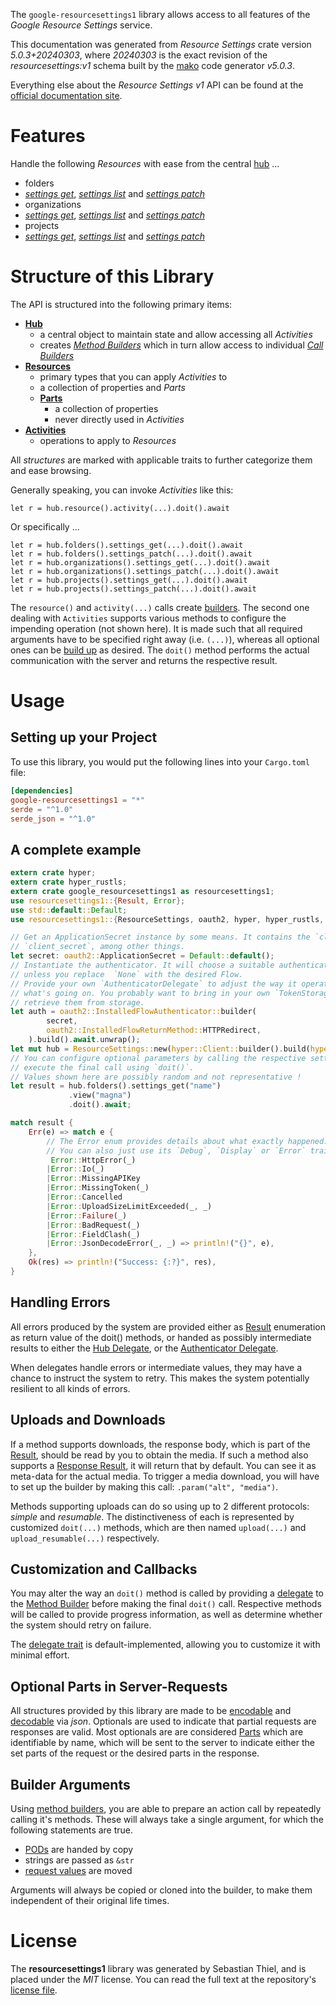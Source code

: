 <!---
DO NOT EDIT !
This file was generated automatically from 'src/generator/templates/api/README.md.mako'
DO NOT EDIT !
-->
The `google-resourcesettings1` library allows access to all features of the *Google Resource Settings* service.

This documentation was generated from *Resource Settings* crate version *5.0.3+20240303*, where *20240303* is the exact revision of the *resourcesettings:v1* schema built by the [mako](http://www.makotemplates.org/) code generator *v5.0.3*.

Everything else about the *Resource Settings* *v1* API can be found at the
[official documentation site](https://cloud.google.com/resource-manager/docs/resource-settings/overview).
# Features

Handle the following *Resources* with ease from the central [hub](https://docs.rs/google-resourcesettings1/5.0.3+20240303/google_resourcesettings1/ResourceSettings) ... 

* folders
 * [*settings get*](https://docs.rs/google-resourcesettings1/5.0.3+20240303/google_resourcesettings1/api::FolderSettingGetCall), [*settings list*](https://docs.rs/google-resourcesettings1/5.0.3+20240303/google_resourcesettings1/api::FolderSettingListCall) and [*settings patch*](https://docs.rs/google-resourcesettings1/5.0.3+20240303/google_resourcesettings1/api::FolderSettingPatchCall)
* organizations
 * [*settings get*](https://docs.rs/google-resourcesettings1/5.0.3+20240303/google_resourcesettings1/api::OrganizationSettingGetCall), [*settings list*](https://docs.rs/google-resourcesettings1/5.0.3+20240303/google_resourcesettings1/api::OrganizationSettingListCall) and [*settings patch*](https://docs.rs/google-resourcesettings1/5.0.3+20240303/google_resourcesettings1/api::OrganizationSettingPatchCall)
* projects
 * [*settings get*](https://docs.rs/google-resourcesettings1/5.0.3+20240303/google_resourcesettings1/api::ProjectSettingGetCall), [*settings list*](https://docs.rs/google-resourcesettings1/5.0.3+20240303/google_resourcesettings1/api::ProjectSettingListCall) and [*settings patch*](https://docs.rs/google-resourcesettings1/5.0.3+20240303/google_resourcesettings1/api::ProjectSettingPatchCall)




# Structure of this Library

The API is structured into the following primary items:

* **[Hub](https://docs.rs/google-resourcesettings1/5.0.3+20240303/google_resourcesettings1/ResourceSettings)**
    * a central object to maintain state and allow accessing all *Activities*
    * creates [*Method Builders*](https://docs.rs/google-resourcesettings1/5.0.3+20240303/google_resourcesettings1/client::MethodsBuilder) which in turn
      allow access to individual [*Call Builders*](https://docs.rs/google-resourcesettings1/5.0.3+20240303/google_resourcesettings1/client::CallBuilder)
* **[Resources](https://docs.rs/google-resourcesettings1/5.0.3+20240303/google_resourcesettings1/client::Resource)**
    * primary types that you can apply *Activities* to
    * a collection of properties and *Parts*
    * **[Parts](https://docs.rs/google-resourcesettings1/5.0.3+20240303/google_resourcesettings1/client::Part)**
        * a collection of properties
        * never directly used in *Activities*
* **[Activities](https://docs.rs/google-resourcesettings1/5.0.3+20240303/google_resourcesettings1/client::CallBuilder)**
    * operations to apply to *Resources*

All *structures* are marked with applicable traits to further categorize them and ease browsing.

Generally speaking, you can invoke *Activities* like this:

```Rust,ignore
let r = hub.resource().activity(...).doit().await
```

Or specifically ...

```ignore
let r = hub.folders().settings_get(...).doit().await
let r = hub.folders().settings_patch(...).doit().await
let r = hub.organizations().settings_get(...).doit().await
let r = hub.organizations().settings_patch(...).doit().await
let r = hub.projects().settings_get(...).doit().await
let r = hub.projects().settings_patch(...).doit().await
```

The `resource()` and `activity(...)` calls create [builders][builder-pattern]. The second one dealing with `Activities` 
supports various methods to configure the impending operation (not shown here). It is made such that all required arguments have to be 
specified right away (i.e. `(...)`), whereas all optional ones can be [build up][builder-pattern] as desired.
The `doit()` method performs the actual communication with the server and returns the respective result.

# Usage

## Setting up your Project

To use this library, you would put the following lines into your `Cargo.toml` file:

```toml
[dependencies]
google-resourcesettings1 = "*"
serde = "^1.0"
serde_json = "^1.0"
```

## A complete example

```Rust
extern crate hyper;
extern crate hyper_rustls;
extern crate google_resourcesettings1 as resourcesettings1;
use resourcesettings1::{Result, Error};
use std::default::Default;
use resourcesettings1::{ResourceSettings, oauth2, hyper, hyper_rustls, chrono, FieldMask};

// Get an ApplicationSecret instance by some means. It contains the `client_id` and 
// `client_secret`, among other things.
let secret: oauth2::ApplicationSecret = Default::default();
// Instantiate the authenticator. It will choose a suitable authentication flow for you, 
// unless you replace  `None` with the desired Flow.
// Provide your own `AuthenticatorDelegate` to adjust the way it operates and get feedback about 
// what's going on. You probably want to bring in your own `TokenStorage` to persist tokens and
// retrieve them from storage.
let auth = oauth2::InstalledFlowAuthenticator::builder(
        secret,
        oauth2::InstalledFlowReturnMethod::HTTPRedirect,
    ).build().await.unwrap();
let mut hub = ResourceSettings::new(hyper::Client::builder().build(hyper_rustls::HttpsConnectorBuilder::new().with_native_roots().https_or_http().enable_http1().build()), auth);
// You can configure optional parameters by calling the respective setters at will, and
// execute the final call using `doit()`.
// Values shown here are possibly random and not representative !
let result = hub.folders().settings_get("name")
             .view("magna")
             .doit().await;

match result {
    Err(e) => match e {
        // The Error enum provides details about what exactly happened.
        // You can also just use its `Debug`, `Display` or `Error` traits
         Error::HttpError(_)
        |Error::Io(_)
        |Error::MissingAPIKey
        |Error::MissingToken(_)
        |Error::Cancelled
        |Error::UploadSizeLimitExceeded(_, _)
        |Error::Failure(_)
        |Error::BadRequest(_)
        |Error::FieldClash(_)
        |Error::JsonDecodeError(_, _) => println!("{}", e),
    },
    Ok(res) => println!("Success: {:?}", res),
}

```
## Handling Errors

All errors produced by the system are provided either as [Result](https://docs.rs/google-resourcesettings1/5.0.3+20240303/google_resourcesettings1/client::Result) enumeration as return value of
the doit() methods, or handed as possibly intermediate results to either the 
[Hub Delegate](https://docs.rs/google-resourcesettings1/5.0.3+20240303/google_resourcesettings1/client::Delegate), or the [Authenticator Delegate](https://docs.rs/yup-oauth2/*/yup_oauth2/trait.AuthenticatorDelegate.html).

When delegates handle errors or intermediate values, they may have a chance to instruct the system to retry. This 
makes the system potentially resilient to all kinds of errors.

## Uploads and Downloads
If a method supports downloads, the response body, which is part of the [Result](https://docs.rs/google-resourcesettings1/5.0.3+20240303/google_resourcesettings1/client::Result), should be
read by you to obtain the media.
If such a method also supports a [Response Result](https://docs.rs/google-resourcesettings1/5.0.3+20240303/google_resourcesettings1/client::ResponseResult), it will return that by default.
You can see it as meta-data for the actual media. To trigger a media download, you will have to set up the builder by making
this call: `.param("alt", "media")`.

Methods supporting uploads can do so using up to 2 different protocols: 
*simple* and *resumable*. The distinctiveness of each is represented by customized 
`doit(...)` methods, which are then named `upload(...)` and `upload_resumable(...)` respectively.

## Customization and Callbacks

You may alter the way an `doit()` method is called by providing a [delegate](https://docs.rs/google-resourcesettings1/5.0.3+20240303/google_resourcesettings1/client::Delegate) to the 
[Method Builder](https://docs.rs/google-resourcesettings1/5.0.3+20240303/google_resourcesettings1/client::CallBuilder) before making the final `doit()` call. 
Respective methods will be called to provide progress information, as well as determine whether the system should 
retry on failure.

The [delegate trait](https://docs.rs/google-resourcesettings1/5.0.3+20240303/google_resourcesettings1/client::Delegate) is default-implemented, allowing you to customize it with minimal effort.

## Optional Parts in Server-Requests

All structures provided by this library are made to be [encodable](https://docs.rs/google-resourcesettings1/5.0.3+20240303/google_resourcesettings1/client::RequestValue) and 
[decodable](https://docs.rs/google-resourcesettings1/5.0.3+20240303/google_resourcesettings1/client::ResponseResult) via *json*. Optionals are used to indicate that partial requests are responses 
are valid.
Most optionals are are considered [Parts](https://docs.rs/google-resourcesettings1/5.0.3+20240303/google_resourcesettings1/client::Part) which are identifiable by name, which will be sent to 
the server to indicate either the set parts of the request or the desired parts in the response.

## Builder Arguments

Using [method builders](https://docs.rs/google-resourcesettings1/5.0.3+20240303/google_resourcesettings1/client::CallBuilder), you are able to prepare an action call by repeatedly calling it's methods.
These will always take a single argument, for which the following statements are true.

* [PODs][wiki-pod] are handed by copy
* strings are passed as `&str`
* [request values](https://docs.rs/google-resourcesettings1/5.0.3+20240303/google_resourcesettings1/client::RequestValue) are moved

Arguments will always be copied or cloned into the builder, to make them independent of their original life times.

[wiki-pod]: http://en.wikipedia.org/wiki/Plain_old_data_structure
[builder-pattern]: http://en.wikipedia.org/wiki/Builder_pattern
[google-go-api]: https://github.com/google/google-api-go-client

# License
The **resourcesettings1** library was generated by Sebastian Thiel, and is placed 
under the *MIT* license.
You can read the full text at the repository's [license file][repo-license].

[repo-license]: https://github.com/Byron/google-apis-rsblob/main/LICENSE.md

